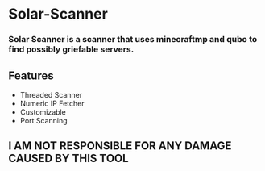# Solar-Scanner
### Solar Scanner is a scanner that uses minecraftmp and qubo to find possibly griefable servers.
## Features
- Threaded Scanner
- Numeric IP Fetcher
- Customizable
- Port Scanning

## I AM NOT RESPONSIBLE FOR ANY DAMAGE CAUSED BY THIS TOOL
